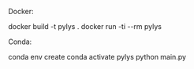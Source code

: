 
Docker:

docker build -t pylys .
docker run -ti --rm pylys

Conda:

conda env create
conda activate pylys
python main.py